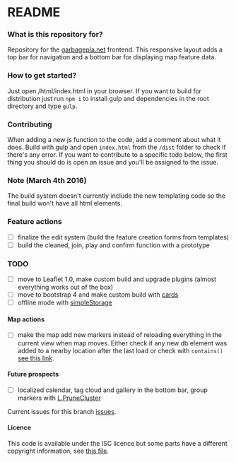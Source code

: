 # README #

### What is this repository for? ###
Repository for the [garbagepla.net](http://www.garbagepla.net) frontend. This responsive layout adds a top bar for navigation and a bottom bar for displaying map feature data.

### How to get started? ###
Just open /html/index.html in your browser. If you want to build for distribution just run `npm i` to install gulp and dependencies in the root directory and type `gulp`.

### Contributing
When adding a new js function to the code, add a comment about what it does. Build with gulp and open `index.html` from the `/dist` folder to check if there's any error. If you want to contribute to a specific todo below, the first thing you should do is open an issue and you'll be assigned to the issue.

### Note (March 4th 2016)
The build system doesn't currently include the new templating code so the final build won't have all html elements.

### Feature actions

- [ ] finalize the edit system (build the feature creation forms from templates)
- [ ] build the cleaned, join, play and confirm function with a prototype

### TODO
- [ ] move to Leaflet 1.0, make custom build and upgrade plugins (almost everything works out of the box)
- [ ] move to bootstrap 4 and make custom build with [cards](http://v4-alpha.getbootstrap.com/components/card)
- [ ] offline mode with [simpleStorage](https://github.com/andris9/simpleStorage)

#### Map actions
- [ ] make the map add new markers instead of reloading everything in the current view when map moves. Either check if any new db element was added to a nearby location after the last load or check with `contains()` [see this link](http://leafletjs.com/reference.html#latlngbounds-contains).

#### Future prospects
- [ ] localized calendar, tag cloud and gallery in the bottom bar, group markers with [L.PruneCluster](https://github.com/SINTEF-9012/PruneCluster)

Current issues for this branch [issues](https://github.com/garbageplanet/web-ui/labels/branch%3Abottom-bar).

#### Licence
This code is available under the ISC licence but some parts have a different copyright information, see [this file](https://github.com/garbageplanet/web-ui/blob/dev/license.md).
